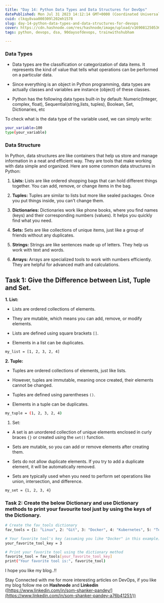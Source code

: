 ```yaml
---
title: "Day 14: Python Data Types and Data Structures for DevOps"
datePublished: Mon Jul 31 2023 14:12:14 GMT+0000 (Coordinated Universal Time)
cuid: clkqy8vaa000309l202mh1578
slug: day-14-python-data-types-and-data-structures-for-devops
cover: https://cdn.hashnode.com/res/hashnode/image/upload/v1690812505362/e1364333-3e38-41d5-8400-518f99d852b3.jpeg
tags: python, devops, dsa, 90daysofdevops, trainwithshubham

---
```


### **Data Types**

* Data types are the classification or categorization of data items. It represents the kind of value that tells what operations can be performed on a particular data.
    
* Since everything is an object in Python programming, data types are actually classes and variables are instance (object) of these classes.
    
* Python has the following data types built-in by default: Numeric(Integer, complex, float), Sequential(string,lists, tuples), Boolean, Set, Dictionaries, etc
    

To check what is the data type of the variable used, we can simply write:

```bash
your_variable=100 
type(your_variable)
```

### **Data Structure**

In Python, data structures are like containers that help us store and manage information in a neat and efficient way. They are tools that make working with data simple and organized. Here are some common data structures in Python:

1. **Lists:** Lists are like ordered shopping bags that can hold different things together. You can add, remove, or change items in the bag.
    
2. **Tuples:** Tuples are similar to lists but more like sealed packages. Once you put things inside, you can't change them.
    
3. **Dictionaries:** Dictionaries work like phone books, where you find names (keys) and their corresponding numbers (values). It helps you quickly find what you need.
    
4. **Sets:** Sets are like collections of unique items, just like a group of friends without any duplicates.
    
5. **Strings:** Strings are like sentences made up of letters. They help us work with text and words.
    
6. **Arrays:** Arrays are specialized tools to work with numbers efficiently. They are helpful for advanced math and calculations.
    

## Task 1: Give the Difference between List, Tuple and Set.

**1\. List:**

* Lists are ordered collections of elements.
    
* They are mutable, which means you can add, remove, or modify elements.
    
* Lists are defined using square brackets `[]`.
    
* Elements in a list can be duplicates.
    

```bash
my_list = [1, 2, 3, 2, 4]
```

**2\. Tuple:**

* Tuples are ordered collections of elements, just like lists.
    
* However, tuples are immutable, meaning once created, their elements cannot be changed.
    
* Tuples are defined using parentheses `()`.
    
* Elements in a tuple can be duplicates.
    

```bash
my_tuple = (1, 2, 3, 2, 4)
```

1. Set:
    

* A set is an unordered collection of unique elements enclosed in curly braces `{}` or created using the `set()` function.
    
* Sets are mutable, so you can add or remove elements after creating them.
    
* Sets do not allow duplicate elements. If you try to add a duplicate element, it will be automatically removed.
    
* Sets are typically used when you need to perform set operations like union, intersection, and difference.
    

```bash
my_set = {1, 2, 3, 4}
```

### **Task 2: Create the below Dictionary and use Dictionary methods to print your favourite tool just by using the keys of the Dictionary.**

```bash
# Create the fav_tools dictionary
fav_tools = {1: "Linux", 2: "Git", 3: "Docker", 4: "Kubernetes", 5: "Terraform", 6: "Ansible", 7: "Chef"}

# Your favorite tool's key (assuming you like "Docker" in this example)
your_favorite_tool_key = 3

# Print your favorite tool using the dictionary method
favorite_tool = fav_tools[your_favorite_tool_key]
print("Your favorite tool is:", favorite_tool)
```

I hope you like my blog..!!

Stay Connected with me for more interesting articles on DevOps, if you like my blog follow me on **Hashnode** and **Linkedin** ([https://www.linkedin.com/in/som-shanker-pandey/](https://www.linkedin.com/in/som-shanker-pandey-a76b41251/))